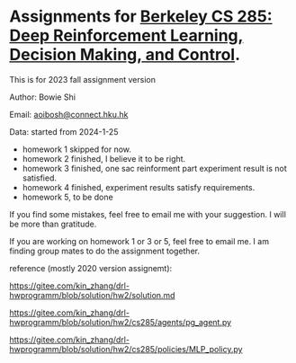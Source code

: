 # Assignments for [Berkeley CS 285: Deep Reinforcement Learning, Decision Making, and Control](http://rail.eecs.berkeley.edu/deeprlcourse/).

This is for 2023 fall assignment version

Author: Bowie Shi

Email: aoibosh@connect.hku.hk

Data: started from 2024-1-25

- homework 1 skipped for now.
- homework 2 finished, I believe it to be right.
- homework 3 finished, one sac reinforment part experiment result is not satisfied.
- homework 4 finished, experiment results satisfy requirements.
- homework 5, to be done

If you find some mistakes, feel free to email me with your suggestion. I will be more than gratitude.

If you are working on homework 1 or 3 or 5, feel free to email me. I am finding group mates to do the assignment together.


reference (mostly 2020 version assignemt):

https://gitee.com/kin_zhang/drl-hwprogramm/blob/solution/hw2/solution.md

https://gitee.com/kin_zhang/drl-hwprogramm/blob/solution/hw2/cs285/agents/pg_agent.py

https://gitee.com/kin_zhang/drl-hwprogramm/blob/solution/hw2/cs285/policies/MLP_policy.py
